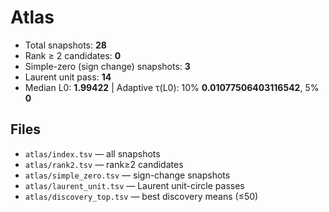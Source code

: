 # Atlas

- Total snapshots: **28**
- Rank ≥ 2 candidates: **0**
- Simple-zero (sign change) snapshots: **3**
- Laurent unit pass: **14**
- Median L0: **1.99422**  |  Adaptive τ(L0): 10% **0.01077506403116542**, 5% **0**

## Files
- `atlas/index.tsv` — all snapshots
- `atlas/rank2.tsv` — rank≥2 candidates
- `atlas/simple_zero.tsv` — sign-change snapshots
- `atlas/laurent_unit.tsv` — Laurent unit-circle passes
- `atlas/discovery_top.tsv` — best discovery means (≤50)

